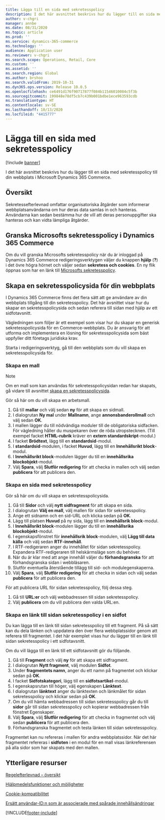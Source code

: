 ```yaml
---
title: Lägga till en sida med sekretesspolicy
description: I det här avsnittet beskrivs hur du lägger till en sida med sekretesspolicy till din webbplats i Microsoft Dynamics 365 Commerce.
author: v-chgri
manager: annbe
ms.date: 08/31/2020
ms.topic: article
ms.prod: ''
ms.service: dynamics-365-commerce
ms.technology: ''
audience: Application user
ms.reviewer: v-chgri
ms.search.scope: Operations, Retail, Core
ms.custom: ''
ms.assetid: ''
ms.search.region: Global
ms.author: brshoo
ms.search.validFrom: 2019-10-31
ms.dyn365.ops.version: Release 10.0.5
ms.openlocfilehash: ce6491d176f90717877f084b11546010084c5f3b
ms.sourcegitcommit: 199848e78df5cb7c439b001bdbe1ece963593cdb
ms.translationtype: HT
ms.contentlocale: sv-SE
ms.lasthandoff: 10/13/2020
ms.locfileid: "4415777"
---
```

# <a name="add-a-privacy-policy-page"></a>Lägga till en sida med sekretesspolicy


[!include [banner](includes/banner.md)]

I det här avsnittet beskrivs hur du lägger till en sida med sekretesspolicy till din webbplats i Microsoft Dynamics 365 Commerce.

## <a name="overview"></a>Översikt

Sekretessefterlevnad omfattar organisatoriska åtgärder som informerar webbplatsanvändarna om hur deras data samlas in och hanteras. Användarna kan sedan bestämma hur de vill att deras personuppgifter ska hanteras och kan vidta lämpliga åtgärder.

## <a name="review-the-microsoft-privacy-statement-in-dynamics-365-commerce"></a>Granska Microsofts sekretesspolicy i Dynamics 365 Commerce

Om du vill granska Microsofts sekretesspolicy när du är inloggad på Dynamics 365 Commerce redigeringsverktygen väljer du knappen **hjälp** (**?**) i det övre högra hörnet och väljer sedan **sekretess och cookies**. En ny flik öppnas som har en länk till [Microsofts sekretesspolicy](https://privacy.microsoft.com/privacystatement).

## <a name="build-a-privacy-policy-page-for-your-site"></a>Skapa en sekretesspolicysida för din webbplats

I Dynamics 365 Commerce finns det flera sätt att ge användare av din webbplats tillgång till din sekretesspolicy. Det här avsnittet visar hur du skapar en sekretesspolicysida och sedan referera till sidan med hjälp av ett sidfotavsnitt.

Vägledningen som följer är ett exempel som visar hur du skapar en generisk sekretesspolicysida för en Commerce-webbplats. Du är ansvarig för att utforma och implementera en lösning för sekretesspolicysida som bäst uppfyller ditt företags juridiska krav.

Starta i redigeringsverktyg, gå till den webbplats som du vill skapa en sekretesspolicysida för.

### <a name="create-a-template"></a>Skapa en mall

> [!NOTE]
> Om en mall som kan användas för sekretesspolicysidan redan har skapats, gå vidare till avsnittet [skapa en sekretesspolicysida](#build-a-privacy-policy-page).

Gör så här om du vill skapa en arbetsmall.

1. Gå till **mallar** och välj sedan **ny** för att skapa en sidmall.
1. I dialogrutan **Ny mal** under **Mallnamn**, ange **annonsbanderollmall** och välj sedan **OK**.
1. I mallen lägger du till nödvändiga moduler till de obligatoriska sidfacken. För vägledning håller du muspekaren över de röda utropstecknen. (Till exempel facket **HTML-rubrik** kräver en **extern standardskript**-modul.)
1. I facket **Brödtext**, lägg till en **standardsid**-modul.
1. I **standardsid**-modulen, i facket **Huvud**, lägg till en **Innehållsrikt block**-modul.
1. I **Innehållsrikt block**-modulen lägger du till en **innehållsrika blockobjekt**-modul.
1. Välj **Spara**, välj **Slutför redigering** för att checka in mallen och välj sedan **publicera** för att publicera den.

### <a name="build-a-privacy-policy-page"></a>Skapa en sida med sekretesspolicy

Gör så här om du vill skapa en sekretesspolicysida.

1. Gå till **Sidor** och välj **nytt sidfragment** för att skapa en sida.
1. I dialogrutan **Välj en mall**, välj mallen för sidan för sekretesspolicy.
1. Ange ett sidnamn och en sid-URL och klicka sedan på **OK**. 
1. Lägg till platsen **Huvud** på ny sida, lägg till en **innehållsrik block**-modul.
1. I **Innehållsrikt block**-modulen lägger du till en **innehållsrika blockobjekt**-modul.
1. I egenskapsfönstret för **innehållsrik block**-modulen, välj **Lägg till data källa** och välj sedan **RTF-innehåll**.
1. I RTF-redigeraren anger du innehållet för sidan sekretesspolicy. Expandera RTF-redigeraren till helskärmsläge som du behöver.
1. När du är klar med att ange innehåll väljer du **förhandsgranska** för att förhandsgranska sidan i webbläsaren.
1. Slutför eventuella återstående tillägg till sid- och modulegenskaperna.
1. Välj **Spara**, välj **Slutför redigering** för att checka in sidan och välj sedan **publicera** för att publicera den.

För att publicera URL för sidan sekretesspolicy, följ dessa steg.

1. Gå till **URL:er** och välj webbadressen till sidan sekretesspolicy.
1. Välj **publicera** om du vill publicera den valda URL:en.

### <a name="create-a-link-to-the-privacy-policy-page-in-a-footer"></a>Skapa en länk till sidan sekretesspolicy i en sidfot

Du kan lägga till en länk till sidan sekretesspolicy till ett fragment. På så sätt kan du dela länken och uppdatera den över flera webbplatssidor genom att referera till fragmentet. I det här exemplet visas hur du lägger till en länk till sidan sekretesspolicy i ett sidfotavsnitt.

Om du vill lägga till en länk till ett sidfotavsnitt gör du följande.

1. Gå till **Fragment** och välj **ny** för att skapa ett sidfragment.
1. I dialogrutan **Nytt fragment**, välj modulen **Sidfot**.
1. Under **fragmentets namn**, anger du ett namn på fragmentet och klickar sedan på **OK**.
1. I facket **Sidfotskategori**, lägg till en **sidfotsartikel**-modul.
1. I egenskapsrutan till höger, välj egenskapen **Länktext**.
1. I dialogrutan **länktext** anger du länktexten och länkmålet för sidan sekretesspolicy och klickar sedan på **OK**.
1. Om du vill hämta webbadressen till sidan sekretesspolicy går du till **sidor** går till sidan sekretesspolicy och kopierar webbadressen från fönstret Egenskaper.
1. Välj **Spara**, välj **Slutför redigering** för att checka in fragmentet och välj sedan **publicera** för att publicera den.
1. Förhandsgranska fragmentet och testa länken till sidan sekretesspolicy.

Fragmentet kan nu refereras i mallen för andra webbplatssidor. När det här fragmentet refereras i **sidfoten** i en modul för en mall visas länkreferensen på alla sidor som har skapats med den mallen.

## <a name="additional-resources"></a>Ytterligare resurser

[Regelefterlevnad – översikt](compliance-overview.md)

[Hjälpmedelsfunktioner och möjligheter](accessibility.md)

[Cookie-kompatibilitet](cookie-compliance.md)

[Ersätt användar-ID:n som är associerade med spårade innehållsändringar](replace-IDs-tracked-changes.md)


[!INCLUDE[footer-include](../includes/footer-banner.md)]